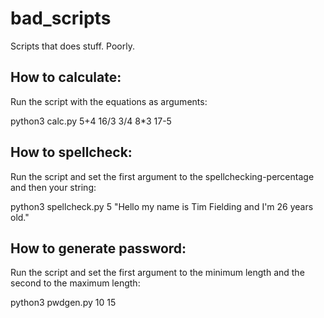 # bad_scripts
Scripts that does stuff. Poorly.

## How to calculate:
Run the script with the equations as arguments:

python3 calc.py 5+4 16/3 3/4 8\*3 17-5

## How to spellcheck:
Run the script and set the first argument to the spellchecking-percentage and then your string:

python3 spellcheck.py 5 "Hello my name is Tim Fielding and I'm 26 years old."

## How to generate password:
Run the script and set the first argument to the minimum length and the second to the maximum length:

python3 pwdgen.py 10 15
